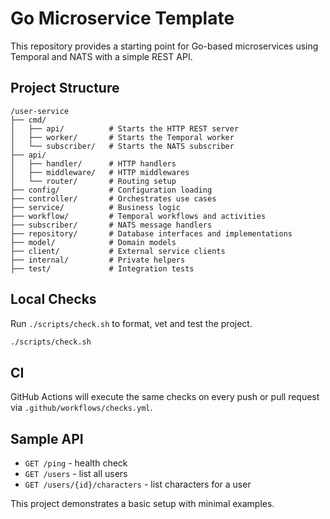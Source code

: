 # Go Microservice Template

This repository provides a starting point for Go-based microservices using Temporal and NATS with a simple REST API.

## Project Structure

```
/user-service
├── cmd/
│   ├── api/          # Starts the HTTP REST server
│   ├── worker/       # Starts the Temporal worker
│   └── subscriber/   # Starts the NATS subscriber
├── api/
│   ├── handler/      # HTTP handlers
│   ├── middleware/   # HTTP middlewares
│   └── router/       # Routing setup
├── config/           # Configuration loading
├── controller/       # Orchestrates use cases
├── service/          # Business logic
├── workflow/         # Temporal workflows and activities
├── subscriber/       # NATS message handlers
├── repository/       # Database interfaces and implementations
├── model/            # Domain models
├── client/           # External service clients
├── internal/         # Private helpers
├── test/             # Integration tests
```

## Local Checks

Run `./scripts/check.sh` to format, vet and test the project.

```bash
./scripts/check.sh
```

## CI

GitHub Actions will execute the same checks on every push or pull request via `.github/workflows/checks.yml`.


## Sample API

- `GET /ping` - health check
- `GET /users` - list all users
- `GET /users/{id}/characters` - list characters for a user


This project demonstrates a basic setup with minimal examples.
